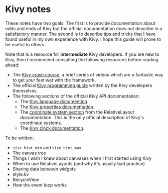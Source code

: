 # Kivy notes
These notes have two goals. The first is to provide documentation about odds and ends of Kivy but the official documentation does not describe in a satisfactory manner. The second is to describe tips and tricks that I have found useful in my own experience with Kivy. I hope this guide will prove to be useful to others.

Note that is a resource for **intermediate** Kivy developers. If you are new to Kivy, then I recommend consulting the following resources before reading ahead:
 - The [Kivy crash course](https://www.youtube.com/watch?v=F7UKmK9eQLY&list=PLdNh1e1kmiPP4YApJm8ENK2yMlwF1_edq), a brief series of videos which are a fantastic way to get your feet wet with the framework.
 - The official [Kivy programming guide](https://kivy.org/doc/stable/guide/basic.html) written by the Kivy developers themselves.
 - The following sections of the official Kivy API documentation:
   - The [Kivy language documention](https://kivy.org/doc/stable/api-kivy.lang.html).
   - The [Kivy properties documentation](https://kivy.org/doc/stable/api-kivy.properties.html).
   - The [coordinate system section](https://kivy.org/doc/stable/api-kivy.uix.relativelayout.html#coordinate-systems) from the RelativeLayout documentation. This is the only official description of Kivy's coordinate systems.
   - The [Kivy clock documentation](https://kivy.org/doc/stable/api-kivy.clock.html).

To be written:
 - `size_hint_min` and `size_hint_max`
 - The canvas tree
 - Things I wish I knew about canvases when I first started using Kivy
 - When to use RelativeLayouts (and why it's usually bad practice)
 - Sharing data between widgets
 - style.kv
 - RecycleView
 - How the event loop works
